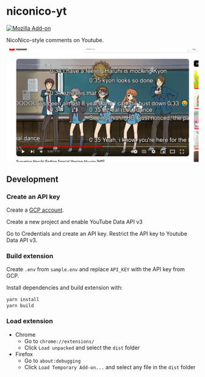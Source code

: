 # niconico-yt

[![Mozilla Add-on](https://img.shields.io/amo/v/niconico-yt)](https://addons.mozilla.org/en-US/firefox/addon/niconico-yt/)

NicoNico-style comments on Youtube.

![niconico-yt screenshot](./docs/screenshot_01.png)

## Development

### Create an API key

Create a [GCP account](https://cloud.google.com/?hl=en).

Create a new project and enable YouTube Data API v3

Go to Credentials and create an API key. Restrict the API key to Youtube Data
API v3.

### Build extension

Create `.env` from `sample.env` and replace `API_KEY` with the API key from GCP.

Install dependencies and build extension with:

```
yarn install
yarn build
```

### Load extension

- Chrome
  - Go to `chrome://extensions/`
  - Click `Load unpacked` and select the `dist` folder
- Firefox
  - Go to `about:debugging`
  - Click `Load Temporary Add-on...` and select any file in the `dist` folder
